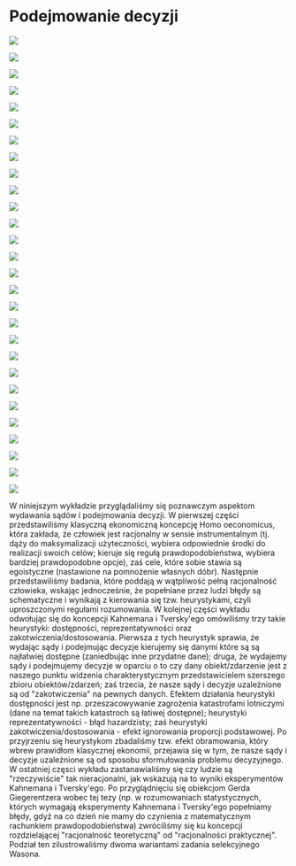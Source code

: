 # Podejmowanie decyzji

![](../.gitbook/assets/zrzut-ekranu-2020-03-19-o-22.54.16.png)

![](../.gitbook/assets/zrzut-ekranu-2020-03-19-o-22.56.40.png)

![](../.gitbook/assets/zrzut-ekranu-2020-03-19-o-22.57.29.png)

![](../.gitbook/assets/zrzut-ekranu-2020-03-19-o-22.58.46.png)

![](../.gitbook/assets/zrzut-ekranu-2020-03-19-o-23.00.14.png)

![](../.gitbook/assets/zrzut-ekranu-2020-03-19-o-23.00.40.png)

![](../.gitbook/assets/zrzut-ekranu-2020-03-19-o-23.00.52.png)

![](../.gitbook/assets/zrzut-ekranu-2020-03-19-o-23.01.04.png)

![](../.gitbook/assets/zrzut-ekranu-2020-03-19-o-23.02.36.png)

![](../.gitbook/assets/zrzut-ekranu-2020-03-19-o-23.03.04.png)

![](../.gitbook/assets/zrzut-ekranu-2020-03-19-o-23.05.02.png)

![](../.gitbook/assets/zrzut-ekranu-2020-03-19-o-23.05.24.png)

![](../.gitbook/assets/zrzut-ekranu-2020-03-19-o-23.06.07.png)

![](../.gitbook/assets/zrzut-ekranu-2020-03-19-o-23.07.14.png)

![](../.gitbook/assets/zrzut-ekranu-2020-03-19-o-23.07.35.png)

![](../.gitbook/assets/zrzut-ekranu-2020-03-19-o-23.08.35.png)

![](../.gitbook/assets/zrzut-ekranu-2020-03-19-o-23.09.42.png)

![](../.gitbook/assets/zrzut-ekranu-2020-03-19-o-23.10.40.png)

![](../.gitbook/assets/zrzut-ekranu-2020-03-19-o-23.11.20.png)

![](../.gitbook/assets/zrzut-ekranu-2020-03-19-o-23.11.56.png)

![](../.gitbook/assets/zrzut-ekranu-2020-03-19-o-23.15.53.png)

![](../.gitbook/assets/zrzut-ekranu-2020-03-19-o-23.16.54.png)

![](../.gitbook/assets/zrzut-ekranu-2020-03-19-o-23.17.10.png)

![](../.gitbook/assets/zrzut-ekranu-2020-03-19-o-23.17.58.png)

![](../.gitbook/assets/zrzut-ekranu-2020-03-19-o-23.18.52.png)

![](../.gitbook/assets/zrzut-ekranu-2020-03-19-o-23.19.55.png)

![](../.gitbook/assets/zrzut-ekranu-2020-03-19-o-23.20.39.png)

![](../.gitbook/assets/zrzut-ekranu-2020-03-19-o-23.21.15.png)

W niniejszym wykładzie przyglądaliśmy się poznawczym aspektom wydawania sądów i podejmowania decyzji. W pierwszej części przedstawiliśmy klasyczną ekonomiczną koncepcję Homo oeconomicus, która zakłada, że człowiek jest racjonalny w sensie instrumentalnym \(tj. dąży do maksymalizacji użyteczności, wybiera odpowiednie środki do realizacji swoich celów; kieruje się regułą prawdopodobieństwa, wybiera bardziej prawdopodobne opcje\), zaś cele, które sobie stawia są egoistyczne \(nastawione na pomnożenie własnych dóbr\). Następnie przedstawiliśmy badania, które poddają w wątpliwość pełną racjonalność człowieka, wskając jednocześnie, że popełniane przez ludzi błędy są schematyczne i wynikają z kierowania się tzw. heurystykami, czyli uproszczonymi regułami rozumowania. W kolejnej części wykładu odwołując się do koncepcji Kahnemana i Tversky'ego omówiliśmy trzy takie heurystyki: dostępności, reprezentatywności oraz zakotwiczenia/dostosowania. Pierwsza z tych heurystyk sprawia, że wydając sądy i podejmując decyzje kierujemy się danymi które są są najłatwiej dostępne \(zaniedbując inne przydatne dane\); druga, że wydajemy sądy i podejmujemy decyzje w oparciu o to czy dany obiekt/zdarzenie jest z naszego punktu widzenia charakterystycznym przedstawicielem szerszego zbioru obiektów/zdarzeń; zaś trzecia, że nasze sądy i decyzje uzależnione są od "zakotwiczenia" na pewnych danych. Efektem działania heurystyki dostępności jest np. przeszacowywanie zagrożenia katastrofami lotniczymi \(dane na temat takich katastroch są łatiwej dostępne\); heurystyki reprezentatywności - błąd hazardzisty; zaś heurystyki zakotwiczenia/dostosowania - efekt ignorowania proporcji podstawowej. Po przyjrzeniu się heurystykom zbadaliśmy tzw. efekt obramowania, który wbrew prawidłom klasycznej ekonomii, przejawia się w tym, że nasze sądy i decyzje uzależnione są od sposobu sformułowania problemu decyzyjnego. W ostatniej częsci wykładu zastanawialiśmy się czy ludzie są "rzeczywiście" tak nieracjonalni, jak wskazują na to wyniki eksperymentów Kahnemana i Tversky'ego. Po przyglądnięciu się obiekcjom Gerda Giegerentzera wobec tej tezy \(np. w rozumowaniach statystycznych, których wymagają eksperymenty Kahnemana i Tversky'ego popełniamy błędy, gdyż na co dzień nie mamy do czynienia z matematycznym rachunkiem prawdopodobieństwa\) zwróciliśmy się ku koncepcji rozdzielającej "racjonalność teoretyczną" od "racjonalności praktycznej". Podział ten zilustrowaliśmy dwoma wariantami zadania selekcyjnego Wasona.

